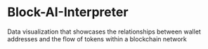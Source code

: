 # Block-AI-Interpreter
Data visualization that showcases the relationships between wallet addresses and the flow of tokens within a blockchain network
